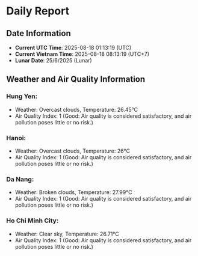 # Daily Report
## Date Information
- **Current UTC Time**: 2025-08-18 01:13:19 (UTC)
- **Current Vietnam Time**: 2025-08-18 08:13:19 (UTC+7)
- **Lunar Date**: 25/6/2025 (Lunar)

## Weather and Air Quality Information

### Hung Yen:
- Weather: Overcast clouds, Temperature: 26.45°C
- Air Quality Index: 1 (Good: Air quality is considered satisfactory, and air pollution poses little or no risk.)

### Hanoi:
- Weather: Overcast clouds, Temperature: 26°C
- Air Quality Index: 1 (Good: Air quality is considered satisfactory, and air pollution poses little or no risk.)

### Da Nang:
- Weather: Broken clouds, Temperature: 27.99°C
- Air Quality Index: 1 (Good: Air quality is considered satisfactory, and air pollution poses little or no risk.)

### Ho Chi Minh City:
- Weather: Clear sky, Temperature: 26.71°C
- Air Quality Index: 1 (Good: Air quality is considered satisfactory, and air pollution poses little or no risk.)
